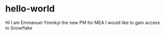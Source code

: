 # hello-world

Hi I am Emmanuel Yirenkyi the new PM for MEA
I would like to gain access to Snowflake

